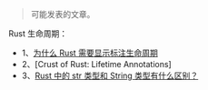 
> 可能发表的文章。

Rust 生命周期：
- 1、[为什么 Rust 需要显示标注生命周期](./articles/1.md)
- 2、[Crust of Rust: Lifetime Annotations]
- 3、[Rust 中的 str 类型和 String 类型有什么区别？](./articles/3.md)